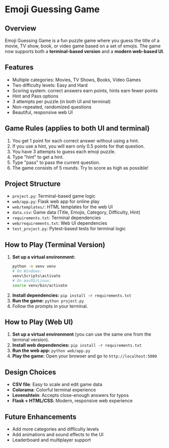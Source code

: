 # Emoji Guessing Game

## Overview
Emoji Guessing Game is a fun puzzle game where you guess the title of a movie, TV show, book, or video game based on a set of emojis. The game now supports both a **terminal-based version** and a **modern web-based UI**.

## Features
- Multiple categories: Movies, TV Shows, Books, Video Games
- Two difficulty levels: Easy and Hard
- Scoring system: correct answers earn points, hints earn fewer points
- Hint and Pass options
- 3 attempts per puzzle (in both UI and terminal)
- Non-repeated, randomized questions
- Beautiful, responsive web UI

## Game Rules (applies to both UI and terminal)
1. You get 1 point for each correct answer without using a hint.
2. If you use a hint, you will earn only 0.5 points for that question.
3. You have 3 attempts to guess each emoji puzzle.
4. Type "hint" to get a hint.
5. Type "pass" to pass the current question.
6. The game consists of 5 rounds. Try to score as high as possible!

## Project Structure
- `project.py`: Terminal-based game logic
- `web/app.py`: Flask web app for online play
- `web/templates/`: HTML templates for the web UI
- `data.csv`: Game data (Title, Emojis, Category, Difficulty, Hint)
- `requirements.txt`: Terminal dependencies
- `web/requirements.txt`: Web UI dependencies
- `test_project.py`: Pytest-based tests for terminal logic

## How to Play (Terminal Version)
1. **Set up a virtual environment:**
   ```bash
   python -m venv venv
   # On Windows:
   venv\Scripts\activate
   # On macOS/Linux:
   source venv/bin/activate
   ```
2. **Install dependencies:** `pip install -r requirements.txt`
3. **Run the game:** `python project.py`
4. Follow the prompts in your terminal.

## How to Play (Web UI)
1. **Set up a virtual environment** (you can use the same one from the terminal version).
2. **Install web dependencies:** `pip install -r requirements.txt`
3. **Run the web app:** `python web/app.py`
4. **Play the game:** Open your browser and go to `http://localhost:5000`

## Design Choices
- **CSV file**: Easy to scale and edit game data
- **Colorama**: Colorful terminal experience
- **Levenshtein**: Accepts close-enough answers for typos
- **Flask + HTML/CSS**: Modern, responsive web experience

## Future Enhancements
- Add more categories and difficulty levels
- Add animations and sound effects to the UI
- Leaderboard and multiplayer support
